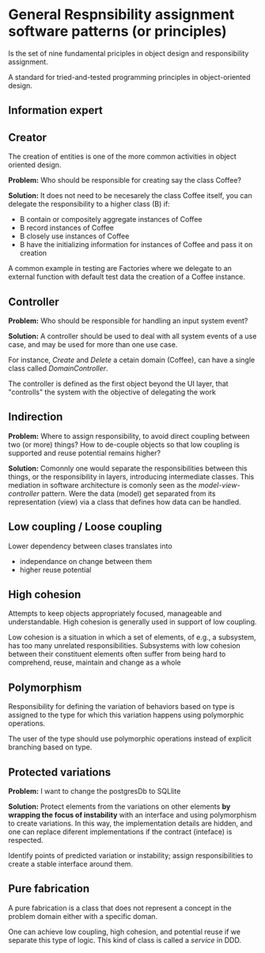 # General Respnsibility assignment software patterns (or principles)

Is the set of nine fundamental priciples in object design and responsibility assignment.

A standard for tried-and-tested programming principles in object-oriented design.



## Information expert

## Creator

The creation of entities is one of the more common activities in object oriented design. 

**Problem:** Who should be responsible for creating say the class Coffee?

**Solution:** It does not need to be necesarely the class Coffee itself, you can delegate the responsibility to a higher class (B) if:

- B contain or compositely aggregate instances of Coffee
- B record instances of Coffee
- B closely use instances of Coffee
- B have the initializing information for instances of Coffee and pass it on creation

A common example in testing are Factories where we delegate to an external function with default test data the creation of a Coffee instance.

## Controller

**Problem:** Who should be responsible for handling an input system event?


**Solution:** A controller should be used to deal with all system events of a use case, and may be used for more than one use case. 

For instance, *Create* and *Delete* a cetain domain (Coffee), can have a single class called *DomainController*.

The controller is defined as the first object beyond the UI layer, that "controlls" the system with the objective of delegating the work

## Indirection

**Problem:** Where to assign responsibility, to avoid direct coupling between two (or more) things? How to de-couple objects so that low coupling is supported and reuse potential remains higher?

**Solution:** Comonnly one would separate the responsibilities between this things, or the responsibility in layers, introducing intermediate classes. This mediation in software architecture is comonly seen as the *model-view-controller* pattern. Were the data (model) get separated from its representation (view) via a class that defines how data can be handled.

## Low coupling / Loose coupling

Lower dependency between clases translates into
- independance on change between them 
- higher reuse potential

## High cohesion

Attempts to keep objects appropriately focused, manageable and understandable. High cohesion is generally used in support of low coupling. 

Low cohesion is a situation in which a set of elements, of e.g., a subsystem, has too many unrelated responsibilities. Subsystems with low cohesion between their constituent elements often suffer from being hard to comprehend, reuse, maintain and change as a whole

## Polymorphism

Responsibility for defining the variation of behaviors based on type is assigned to the type for which this variation happens using polymorphic operations.

The user of the type should use polymorphic operations instead of explicit branching based on type.

## Protected variations

**Problem:** I want to change the postgresDb to SQLlite

**Solution:** Protect elements from the variations on other elements **by wrapping the focus of instability** with an interface and using polymorphism to create variations. In this way, the implementation details are hidden, and one can replace diferent implementations if the contract (inteface) is respected.

Identify points of predicted variation or instability; assign responsibilities to create a stable interface around them.

## Pure fabrication

A pure fabrication is a class that does not represent a concept in the problem domain either with a specific doman.

One can achieve low coupling, high cohesion, and potential reuse if we separate this type of logic. This kind of class is called a *service* in DDD.